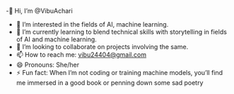 -👋 Hi, I’m @VibuAchari  
- 👀 I’m interested in the fields of AI, machine learning.
- 🌱 I’m currently learning to blend technical skills with storytelling in fields of AI and machine learning.  
- 💞️ I’m looking to collaborate on projects involving the same.
- 📫 How to reach me: vibu24404@gmail.com  
- 😄 Pronouns: She/her  
- ⚡ Fun fact: When I’m not coding or training machine models, you’ll find me immersed in a good book or penning down some sad poetry

<!---
VibuAchari/VibuAchari is a ✨ special ✨ repository because its `README.md` (this file) appears on your GitHub profile.
You can click the Preview link to take a look at your changes.
--->

